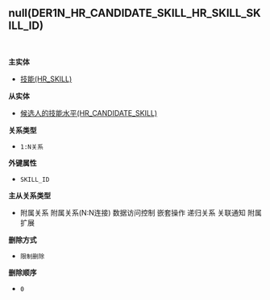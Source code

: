 ## null(DER1N_HR_CANDIDATE_SKILL_HR_SKILL_SKILL_ID) <!-- {docsify-ignore-all} -->



<br>
<p class="panel-title"><b>主实体</b></p>

* [技能(HR_SKILL)](module/hr/hr_skill)

<p class="panel-title"><b>从实体</b></p>

* [候选人的技能水平(HR_CANDIDATE_SKILL)](module/hr/hr_candidate_skill)

<p class="panel-title"><b>关系类型</b></p>

* `1:N关系`

<p class="panel-title"><b>外键属性</b></p>

* `SKILL_ID`

<p class="panel-title"><b>主从关系类型</b></p>

* <i class="fa fa-square"/></i> 附属关系 <i class="fa fa-square"/></i> 附属关系(N:N连接) <i class="fa fa-square"/></i> 数据访问控制 <i class="fa fa-square"/></i> 嵌套操作 <i class="fa fa-square"/></i> 递归关系 <i class="fa fa-square"/></i> 关联通知 <i class="fa fa-square"/></i> 附属扩展

<p class="panel-title"><b>删除方式</b></p>

* `限制删除`

<p class="panel-title"><b>删除顺序</b></p>

* `0`
